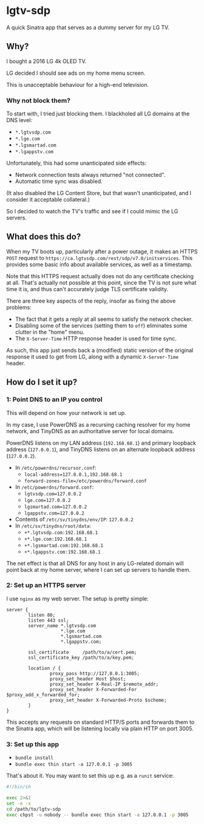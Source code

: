 # lgtv-sdp

A quick Sinatra app that serves as a dummy server for my LG TV.

## Why?

I bought a 2016 LG 4k OLED TV.

LG decided I should see ads on my home menu screen.

This is unacceptable behaviour for a high-end television.

### Why not block them?

To start with, I tried just blocking them.  I blackholed all LG domains at the DNS level:

* `*.lgtvsdp.com`
* `*.lge.com`
* `*.lgsmartad.com`
* `*.lgappstv.com`

Unfortunately, this had some unanticipated side effects:

* Network connection tests always returned "not connected".
* Automatic time sync was disabled.

(It also disabled the LG Content Store, but that wasn't unanticipated, and I consider it acceptable collateral.)

So I decided to watch the TV's traffic and see if I could mimic the LG servers.

## What does this do?

When my TV boots up, particularly after a power outage, it makes an HTTPS `POST` request to `https://ca.lgtvsdp.com/rest/sdp/v7.0/initservices`.  This provides some basic info about available services, as well as a timestamp.

Note that this HTTPS request actually does not do any certificate checking at all.  That's actually not possible at this point, since the TV is not sure what time it is, and thus can't accurately judge TLS certificate validity.

There are three key aspects of the reply, insofar as fixing the above problems:

* The fact that it gets a reply at all seems to satisfy the network checker.
* Disabling some of the services (setting them to `off`) eliminates some clutter in the "home" menu.
* The `X-Server-Time` HTTP response header is used for time sync.

As such, this app just sends back a (modified) static version of the original response it used to get from LG, along with a dynamic `X-Server-Time` header.

## How do I set it up?

### 1: Point DNS to an IP you control

This will depend on how your network is set up.

In my case, I use PowerDNS as a recursing caching resolver for my home network, and TinyDNS as an authoritative server for local domains.

PowerDNS listens on my LAN address (`192.168.68.1`) and primary loopback address (`127.0.0.1`), and TinyDNS listens on an alternate loopback address (`127.0.0.2`).

* In `/etc/powerdns/recursor.conf`: 
  * `local-address=127.0.0.1,192.168.68.1`
  * `forward-zones-file=/etc/powerdns/forward.conf`
* In `/etc/powerdns/forward.conf`:
  * `lgtvsdp.com=127.0.0.2`
  * `lge.com=127.0.0.2`
  * `lgsmartad.com=127.0.0.2`
  * `lgappstv.com=127.0.0.2`
* Contents of `/etc/sv/tinydns/env/IP`: `127.0.0.2`
* In `/etc/sv/tinydns/root/data`:
  * `+*.lgtvsdp.com:192.168.68.1`
  * `+*.lge.com:192.168.68.1`
  * `+*.lgsmartad.com:192.168.68.1`
  * `+*.lgappstv.com:192.168.68.1`

The net effect is that all DNS for any host in any LG-related domain will point back at my home server, where I can set up servers to handle them.

### 2: Set up an HTTPS server

I use `nginx` as my web server.  The setup is pretty simple:

```nginx
server {
        listen 80;
        listen 443 ssl;
        server_name *.lgtvsdp.com
                    *.lge.com
                    *.lgsmartad.com
                    *.lgappstv.com;

        ssl_certificate     /path/to/a/cert.pem;
        ssl_certificate_key /path/to/a/key.pem;

        location / {
                proxy_pass http://127.0.0.1:3005;
                proxy_set_header Host $host;
                proxy_set_header X-Real-IP $remote_addr;
                proxy_set_header X-Forwarded-For $proxy_add_x_forwarded_for;
                proxy_set_header X-Forwarded-Proto $scheme;
        }
}
```

This accepts any requests on standard HTTP/S ports and forwards them to the Sinatra app, which will be listening locally via plain HTTP on port 3005.

### 3: Set up this app

* `bundle install`
* `bundle exec thin start -a 127.0.0.1 -p 3005`

That's about it.  You may want to set this up e.g. as a `runit` service:

```sh
#!/bin/sh

exec 2>&1
set -e -x
cd /path/to/lgtv-sdp
exec chpst -u nobody -- bundle exec thin start -a 127.0.0.1 -p 3005
```
